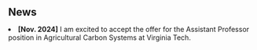 <h1 id="news"></h1>

<h2 style="margin: 10px 0px 10px;">News</h2>

<ul style="padding-left: 0; list-style-position: inside; ">

  <li style="margin-left: 0;"><strong>[Nov. 2024]</strong> I am excited to accept the offer for the Assistant Professor position in Agricultural Carbon Systems at Virginia Tech.</li>

</ul>
